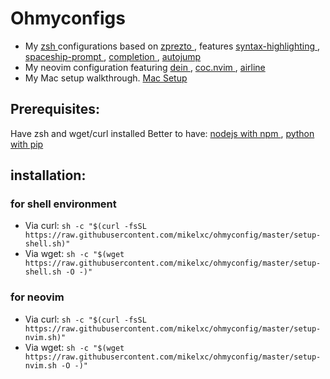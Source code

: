 # Ohmyconfigs
- My [ zsh ]( https://www.zsh.org ) configurations based on [ zprezto ]( https://github.com/sorin-ionescu/prezto ), features [ syntax-highlighting ]( https://github.com/zsh-users/zsh-syntax-highlighting ), [ spaceship-prompt ]( https://github.com/denysdovhan/spaceship-prompt ), [ completion ]( https://github.com/sorin-ionescu/prezto/blob/992b9de5050f38cdefee26dc020175506c8469a2/modules/completion/README.md ), [ autojump ]( https://github.com/wting/autojump )
- My neovim configuration featuring [ dein ]( https://github.com/Shougo/dein.vim ), [ coc.nvim ]( https://github.com/neoclide/coc.nvim ), [ airline ]( https://github.com/vim-airline/vim-airline )
- My Mac setup walkthrough. [Mac Setup](https://github.com/mikelxc/ohmyconfig/blob/master/Mac%20Setup.md)
## Prerequisites:
Have zsh and wget/curl installed
Better to have: [ nodejs with npm ]( https://github.com/nodejs/node ), [ python with pip ]( https://www.python.org )
## installation: 
### for shell environment
- Via curl: `sh -c "$(curl -fsSL https://raw.githubusercontent.com/mikelxc/ohmyconfig/master/setup-shell.sh)"`
- Via wget: `sh -c "$(wget https://raw.githubusercontent.com/mikelxc/ohmyconfig/master/setup-shell.sh -O -)"`
### for neovim
- Via curl: `sh -c "$(curl -fsSL https://raw.githubusercontent.com/mikelxc/ohmyconfig/master/setup-nvim.sh)"`
- Via wget: `sh -c "$(wget https://raw.githubusercontent.com/mikelxc/ohmyconfig/master/setup-nvim.sh -O -)"`
